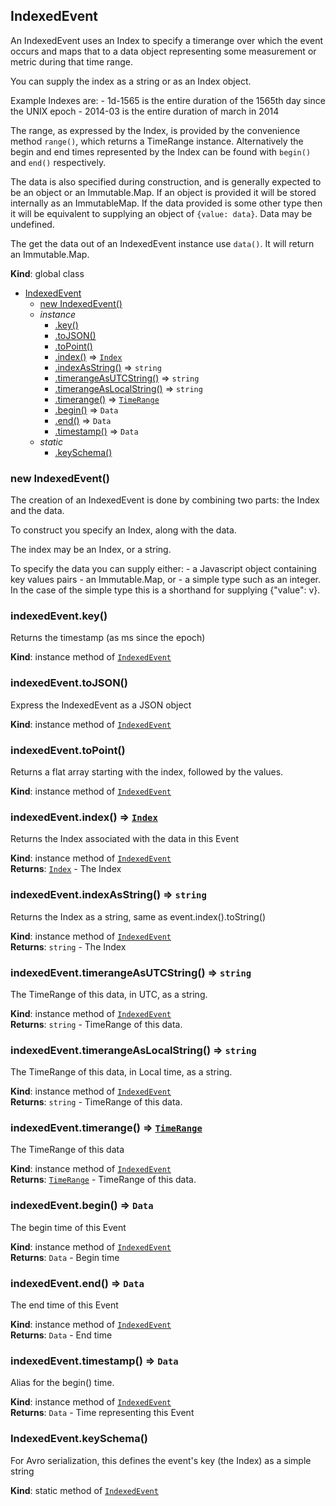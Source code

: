 <a name="IndexedEvent"></a>

## IndexedEvent
An IndexedEvent uses an Index to specify a timerange over which the event
occurs and maps that to a data object representing some measurement or metric
during that time range.

You can supply the index as a string or as an Index object.

Example Indexes are:
    - 1d-1565 is the entire duration of the 1565th day since the UNIX epoch
    - 2014-03 is the entire duration of march in 2014

The range, as expressed by the Index, is provided by the convenience method
`range()`, which returns a TimeRange instance. Alternatively the begin
and end times represented by the Index can be found with `begin()`
and `end()` respectively.

The data is also specified during construction, and is generally expected to
be an object or an Immutable.Map. If an object is provided it will be stored
internally as an ImmutableMap. If the data provided is some other type then
it will be equivalent to supplying an object of `{value: data}`. Data may be
undefined.

The get the data out of an IndexedEvent instance use `data()`. It will return
an Immutable.Map.

**Kind**: global class  

* [IndexedEvent](#IndexedEvent)
    * [new IndexedEvent()](#new_IndexedEvent_new)
    * _instance_
        * [.key()](#IndexedEvent+key)
        * [.toJSON()](#IndexedEvent+toJSON)
        * [.toPoint()](#IndexedEvent+toPoint)
        * [.index()](#IndexedEvent+index) ⇒ <code>[Index](#Index)</code>
        * [.indexAsString()](#IndexedEvent+indexAsString) ⇒ <code>string</code>
        * [.timerangeAsUTCString()](#IndexedEvent+timerangeAsUTCString) ⇒ <code>string</code>
        * [.timerangeAsLocalString()](#IndexedEvent+timerangeAsLocalString) ⇒ <code>string</code>
        * [.timerange()](#IndexedEvent+timerange) ⇒ <code>[TimeRange](#TimeRange)</code>
        * [.begin()](#IndexedEvent+begin) ⇒ <code>Data</code>
        * [.end()](#IndexedEvent+end) ⇒ <code>Data</code>
        * [.timestamp()](#IndexedEvent+timestamp) ⇒ <code>Data</code>
    * _static_
        * [.keySchema()](#IndexedEvent.keySchema)

<a name="new_IndexedEvent_new"></a>

### new IndexedEvent()
The creation of an IndexedEvent is done by combining two parts:
the Index and the data.

To construct you specify an Index, along with the data.

The index may be an Index, or a string.

To specify the data you can supply either:
    - a Javascript object containing key values pairs
    - an Immutable.Map, or
    - a simple type such as an integer. In the case of the simple type
      this is a shorthand for supplying {"value": v}.

<a name="IndexedEvent+key"></a>

### indexedEvent.key()
Returns the timestamp (as ms since the epoch)

**Kind**: instance method of <code>[IndexedEvent](#IndexedEvent)</code>  
<a name="IndexedEvent+toJSON"></a>

### indexedEvent.toJSON()
Express the IndexedEvent as a JSON object

**Kind**: instance method of <code>[IndexedEvent](#IndexedEvent)</code>  
<a name="IndexedEvent+toPoint"></a>

### indexedEvent.toPoint()
Returns a flat array starting with the index, followed by the values.

**Kind**: instance method of <code>[IndexedEvent](#IndexedEvent)</code>  
<a name="IndexedEvent+index"></a>

### indexedEvent.index() ⇒ <code>[Index](#Index)</code>
Returns the Index associated with the data in this Event

**Kind**: instance method of <code>[IndexedEvent](#IndexedEvent)</code>  
**Returns**: <code>[Index](#Index)</code> - The Index  
<a name="IndexedEvent+indexAsString"></a>

### indexedEvent.indexAsString() ⇒ <code>string</code>
Returns the Index as a string, same as event.index().toString()

**Kind**: instance method of <code>[IndexedEvent](#IndexedEvent)</code>  
**Returns**: <code>string</code> - The Index  
<a name="IndexedEvent+timerangeAsUTCString"></a>

### indexedEvent.timerangeAsUTCString() ⇒ <code>string</code>
The TimeRange of this data, in UTC, as a string.

**Kind**: instance method of <code>[IndexedEvent](#IndexedEvent)</code>  
**Returns**: <code>string</code> - TimeRange of this data.  
<a name="IndexedEvent+timerangeAsLocalString"></a>

### indexedEvent.timerangeAsLocalString() ⇒ <code>string</code>
The TimeRange of this data, in Local time, as a string.

**Kind**: instance method of <code>[IndexedEvent](#IndexedEvent)</code>  
**Returns**: <code>string</code> - TimeRange of this data.  
<a name="IndexedEvent+timerange"></a>

### indexedEvent.timerange() ⇒ <code>[TimeRange](#TimeRange)</code>
The TimeRange of this data

**Kind**: instance method of <code>[IndexedEvent](#IndexedEvent)</code>  
**Returns**: <code>[TimeRange](#TimeRange)</code> - TimeRange of this data.  
<a name="IndexedEvent+begin"></a>

### indexedEvent.begin() ⇒ <code>Data</code>
The begin time of this Event

**Kind**: instance method of <code>[IndexedEvent](#IndexedEvent)</code>  
**Returns**: <code>Data</code> - Begin time  
<a name="IndexedEvent+end"></a>

### indexedEvent.end() ⇒ <code>Data</code>
The end time of this Event

**Kind**: instance method of <code>[IndexedEvent](#IndexedEvent)</code>  
**Returns**: <code>Data</code> - End time  
<a name="IndexedEvent+timestamp"></a>

### indexedEvent.timestamp() ⇒ <code>Data</code>
Alias for the begin() time.

**Kind**: instance method of <code>[IndexedEvent](#IndexedEvent)</code>  
**Returns**: <code>Data</code> - Time representing this Event  
<a name="IndexedEvent.keySchema"></a>

### IndexedEvent.keySchema()
For Avro serialization, this defines the event's key (the Index)
as a simple string

**Kind**: static method of <code>[IndexedEvent](#IndexedEvent)</code>  
